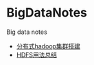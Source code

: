 # BigDataNotes
Big data notes
+ [分布式hadoop集群搭建](./course/hadoop_install.md)
+ [HDFS用法总结](./course/hdfs_operation.md)
